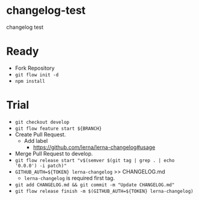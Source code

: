 # changelog-test
changelog test

# Ready
- Fork Repository
- `git flow init -d`
- `npm install`

# Trial
- `git checkout develop`
- `git flow feature start ${BRANCH}`
- Create Pull Request.
    - Add label
        - https://github.com/lerna/lerna-changelog#usage
- Merge Pull Request to develop.
- `git flow release start "v$(semver $(git tag | grep . | echo '0.0.0') -i patch)"`
- `GITHUB_AUTH=${TOKEN} lerna-changelog` >> CHANGELOG.md
    - `lerna-changelog` is required first tag.
- `git add CHANGELOG.md && git commit -m "Update CHANGELOG.md"`
- `git flow release finish -m $(GITHUB_AUTH=${TOKEN} lerna-changelog)`
